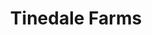 ---
layout: post
title:  Tinedale Farms
image: tinedale-farms.jpg
categories: agricultural projects
---